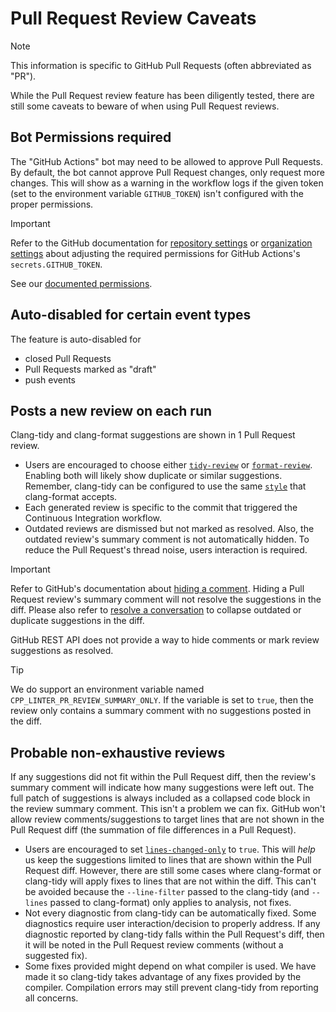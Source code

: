 # Pull Request Review Caveats

[repository settings]: https://docs.github.com/en/repositories/managing-your-repositorys-settings-and-features/enabling-features-for-your-repository/managing-github-actions-settings-for-a-repository#preventing-github-actions-from-creating-or-approving-pull-requests
[organization settings]: https://docs.github.com/en/repositories/managing-your-repositorys-settings-and-features/enabling-features-for-your-repository/managing-github-actions-settings-for-a-repository#preventing-github-actions-from-creating-or-approving-pull-requests
[hiding a comment]: https://docs.github.com/en/communities/moderating-comments-and-conversations/managing-disruptive-comments#hiding-a-comment
[resolve a conversation]: https://docs.github.com/en/pull-requests/collaborating-with-pull-requests/reviewing-changes-in-pull-requests/commenting-on-a-pull-request#resolving-conversations

[tidy-review]: cli.md#-d-tidy-review
[format-review]: cli.md#-m-format-review
[lines-changed-only]: cli.md#-l-lines-changed-only
[style]: cli.md#-s-style

> [!NOTE]
> This information is specific to GitHub Pull Requests (often abbreviated as "PR").

While the Pull Request review feature has been diligently tested, there are still some caveats to
beware of when using Pull Request reviews.

## Bot Permissions required

The "GitHub Actions" bot may need to be allowed to approve Pull Requests.
By default, the bot cannot approve Pull Request changes, only request more changes.
This will show as a warning in the workflow logs if the given token (set to the
environment variable `GITHUB_TOKEN`) isn't configured with the proper permissions.

> [!IMPORTANT]
> Refer to the GitHub documentation for [repository settings][] or [organization settings][]
> about adjusting the required permissions for GitHub Actions's `secrets.GITHUB_TOKEN`.
>
> See our [documented permissions](permissions.md#pull-request-reviews).

## Auto-disabled for certain event types

The feature is auto-disabled for

- closed Pull Requests
- Pull Requests marked as "draft"
- push events

## Posts a new review on each run

Clang-tidy and clang-format suggestions are shown in 1 Pull Request review.

- Users are encouraged to choose either [`tidy-review`][tidy-review] or [`format-review`][format-review].
  Enabling both will likely show duplicate or similar suggestions.
  Remember, clang-tidy can be configured to use the same [`style`][style] that clang-format accepts.
- Each generated review is specific to the commit that triggered the Continuous Integration
  workflow.
- Outdated reviews are dismissed but not marked as resolved.
  Also, the outdated review's summary comment is not automatically hidden.
  To reduce the Pull Request's thread noise, users interaction is required.

> [!IMPORTANT]
> Refer to GitHub's documentation about [hiding a comment][].
> Hiding a Pull Request review's summary comment will not resolve the suggestions in the diff.
> Please also refer to [resolve a conversation][] to collapse outdated or duplicate suggestions
> in the diff.

GitHub REST API does not provide a way to hide comments or mark review suggestions as resolved.

> [!TIP]
> We do support an environment variable named `CPP_LINTER_PR_REVIEW_SUMMARY_ONLY`.
> If the variable is set to `true`, then the review only contains a summary comment
> with no suggestions posted in the diff.

## Probable non-exhaustive reviews

If any suggestions did not fit within the Pull Request diff, then the review's summary comment will
indicate how many suggestions were left out.
The full patch of suggestions is always included as a collapsed code block in the review summary
comment. This isn't a problem we can fix.
GitHub won't allow review comments/suggestions to target lines that are not shown in the Pull
Request diff (the summation of file differences in a Pull Request).

- Users are encouraged to set [`lines-changed-only`][lines-changed-only] to `true`.
  This will *help* us keep the suggestions limited to lines that are shown within the Pull
  Request diff.
  However, there are still some cases where clang-format or clang-tidy will apply fixes to lines
  that are not within the diff.
  This can't be avoided because the `--line-filter` passed to the clang-tidy (and `--lines`
  passed to clang-format) only applies to analysis, not fixes.
- Not every diagnostic from clang-tidy can be automatically fixed.
  Some diagnostics require user interaction/decision to properly address.
  If any diagnostic reported by clang-tidy falls within the Pull Request's diff,
  then it will be noted in the Pull Request review comments (without a suggested fix).
- Some fixes provided might depend on what compiler is used.
  We have made it so clang-tidy takes advantage of any fixes provided by the compiler.
  Compilation errors may still prevent clang-tidy from reporting all concerns.
